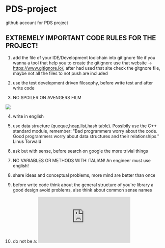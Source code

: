 # PDS-project
github account for PDS project

## EXTREMELY IMPORTANT CODE RULES FOR THE PROJECT!

1) add the file of your IDE/Development toolchain into gitignore file
if you wanna a tool that help you to create the gitignore use that
website -> https://www.gitignore.io/, after had used that site check
the gitgnore file, maybe not all the files to not push are included

2) use the test development driven filosophy, before write test and
after write code

3) NO SPOILER ON AVENGERS FILM

![](https://get.wallhere.com/photo/1920x1080-px-Groot-Guardians-of-the-Galaxy-Guardians-of-the-Galaxy-Vol-2-movies-raccoons-Rocket-Raccoon-1337539.jpg)

4) write in english

5) use data structure (queque,heap,list,hash table). Possibily use the C++
standard module, remember:
"Bad programmers worry about the code. Good programmers worry about data structures and their relationships." Linus Torwald

6) ask but with sense, before search on google the more trivial things

7) NO VARIABLES OR METHODS WITH ITALIAN! An engineer must use english!

8) share ideas and conceptual problems, more mind are better than once

9) before write code think about the general structure of you're library
a good design avoid problems, also think about common sense names

10) do not be a: ![](http://fmv.jku.at/fmcad09/pictures/index.html)
